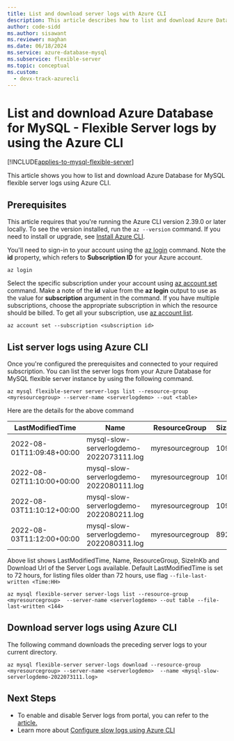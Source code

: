 ```yaml
---
title: List and download server logs with Azure CLI
description: This article describes how to list and download Azure Database for MySQL - Flexible Server logs by using the Azure CLI.
author: code-sidd
ms.author: sisawant
ms.reviewer: maghan
ms.date: 06/18/2024
ms.service: azure-database-mysql
ms.subservice: flexible-server
ms.topic: conceptual
ms.custom:
  - devx-track-azurecli
---
```

# List and download Azure Database for MySQL - Flexible Server logs by using the Azure CLI

[!INCLUDE[applies-to-mysql-flexible-server](../includes/applies-to-mysql-flexible-server.md)]

This article shows you how to list and download Azure Database for MySQL flexible server logs using Azure CLI.

## Prerequisites

This article requires that you're running the Azure CLI version 2.39.0 or later locally. To see the version installed, run the `az --version` command. If you need to install or upgrade, see [Install Azure CLI](/cli/azure/install-azure-cli).

You'll need to sign-in to your account using the [az login](/cli/azure/reference-index#az-login) command. Note the **id** property, which refers to **Subscription ID** for your Azure account.

```azurecli-interactive
az login
```

Select the specific subscription under your account using [az account set](/cli/azure/account) command. Make a note of the **id** value from the **az login** output to use as the value for **subscription** argument in the command. If you have multiple subscriptions, choose the appropriate subscription in which the resource should be billed. To get all your subscription, use [az account list](/cli/azure/account#az-account-list).

```azurecli
az account set --subscription <subscription id>
```

## List server logs using Azure CLI

Once you're configured the prerequisites and connected to your required subscription.
You can list the server logs from your Azure Database for MySQL flexible server instance by using the following command.


```azurecli
az mysql flexible-server server-logs list --resource-group <myresourcegroup> --server-name <serverlogdemo> --out <table>
```

Here are the details for the above command

| LastModifiedTime | Name  | ResourceGroup | SizeInKb  | TypePropertiesType  | Url |
|---|---|---|---|---|---|
| 2022-08-01T11:09:48+00:00 | mysql-slow-serverlogdemo-2022073111.log  | myresourcegroup | 10947 | slowlog | `https://00000000000.file.core.windows.net/0000000serverlog/slowlogs/mysql-slow-serverlogdemo-2022073111.log?` |
| 2022-08-02T11:10:00+00:00 | mysql-slow-serverlogdemo-2022080111.log  | myresourcegroup | 10927 | slowlog | `https://00000000000.file.core.windows.net/0000000serverlog/slowlogs/mysql-slow-serverlogdemo-2022080111.log?` |
| 2022-08-03T11:10:12+00:00   | mysql-slow-serverlogdemo-2022080211.log  | myresourcegroup | 10936 | slowlog | `https://00000000000.file.core.windows.net/0000000serverlog/slowlogs/mysql-slow-serverlogdemo-2022080211.log?` |
| 2022-08-03T11:12:00+00:00 | mysql-slow-serverlogdemo-2022080311.log  | myresourcegroup | 8920 | slowlog | `https://00000000000.file.core.windows.net/0000000serverlog/slowlogs/mysql-slow-serverlogdemo-2022080311.log?` |

Above list shows LastModifiedTime, Name, ResourceGroup, SizeInKb and Download Url of the Server Logs available.
Default LastModifiedTime is set to 72 hours, for listing files older than 72 hours, use flag `--file-last-written <Time:HH>`

```azurecli
az mysql flexible-server server-logs list --resource-group <myresourcegroup>  --server-name <serverlogdemo> --out table --file-last-written <144>
```

## Download server logs using Azure CLI

The following command downloads the preceding server logs to your current directory.

```azurecli
az mysql flexible-server server-logs download --resource-group <myresourcegroup> --server-name <serverlogdemo>  --name <mysql-slow-serverlogdemo-2022073111.log>
```

## Next Steps
- To enable and disable Server logs from portal, you can refer to the [article.](./how-to-server-logs-portal.md)
- Learn more about [Configure slow logs using Azure CLI](./tutorial-query-performance-insights.md#configure-slow-query-logs-by-using-the-azure-cli)

